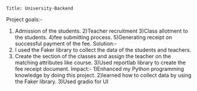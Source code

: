                                                                                                       Title: University-Backend
 Project goals:-
1) Admission of the students.
2)Teacher recruitment
3)Class allotment to the students.
4)fee submitting process.
5)Generating receipt on successful payment of the fee.
Solution:-
1) I used the Faker library to collect the data of the students and teachers.
2) Create the section of the classes and assign the teacher on the matching attributes like course.
3)Used reportlab library to create the fee receipt document.
Impact:-
1)Enhanced my Python programming knowledge by doing this project.
2)learned how to collect data by using the Faker library.
3)Used gradio for UI
